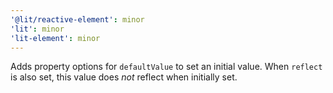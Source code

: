 ```yaml
---
'@lit/reactive-element': minor
'lit': minor
'lit-element': minor
---
```


Adds property options for `defaultValue` to set an initial value. When `reflect` is also set, this value does _not_ reflect when initially set.
